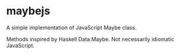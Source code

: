 maybejs
=======

A simple implementation of JavaScript Maybe class.

Methods inspired by Haskell Data.Maybe. Not necessarily idiomatic JavaScript.
